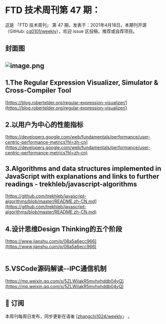 # FTD 技术周刊第 47 期：
这是 「FTD 技术周刊」 第 47 期，发表于：2021年4月18日。本期刊开源（GitHub: [cg0101/weekly](https://github.com/cg0101/weekly)），欢迎 issue 区投稿，推荐或自荐项目。
## 封面图
## ![image.png](https://cdn.nlark.com/yuque/0/2020/png/132503/1605581039119-326bf0ff-37b2-4939-84fb-fb00a7b9a3c8.png#height=817&id=le3YU&margin=%5Bobject%20Object%5D&name=image.png&originHeight=817&originWidth=1080&originalType=binary&size=1527275&status=done&style=none&width=1080)
## 1.The Regular Expression Visualizer, Simulator & Cross-Compiler Tool
[https://blog.robertelder.org/regular-expression-visualizer/](https://blog.robertelder.org/regular-expression-visualizer/)<br />

## 2.以用户为中心的性能指标 
[https://developers.google.com/web/fundamentals/performance/user-centric-performance-metrics?hl=zh-cn](https://developers.google.com/web/fundamentals/performance/user-centric-performance-metrics?hl=zh-cn)<br />

## 3.Algorithms and data structures implemented in JavaScript with explanations and links to further readings - trekhleb/javascript-algorithms
[https://github.com/trekhleb/javascript-algorithms/blob/master/README.zh-CN.md](https://github.com/trekhleb/javascript-algorithms/blob/master/README.zh-CN.md)<br />

## 4.设计思维Design Thinking的五个阶段
[https://www.jianshu.com/p/08a5a6ecc966](https://www.jianshu.com/p/08a5a6ecc966)<br />
<br />

## 5.VSCode源码解读--IPC通信机制
[https://mp.weixin.qq.com/s/5ZLWiIakR5mvhxhddb04yQ](https://mp.weixin.qq.com/s/5ZLWiIakR5mvhxhddb04yQ)



## 📅 订阅
本周刊每周日发布，同步更新在语雀 [[zhangchi1024/weekly](https://www.yuque.com/zhangchi1024/weekly)」 。